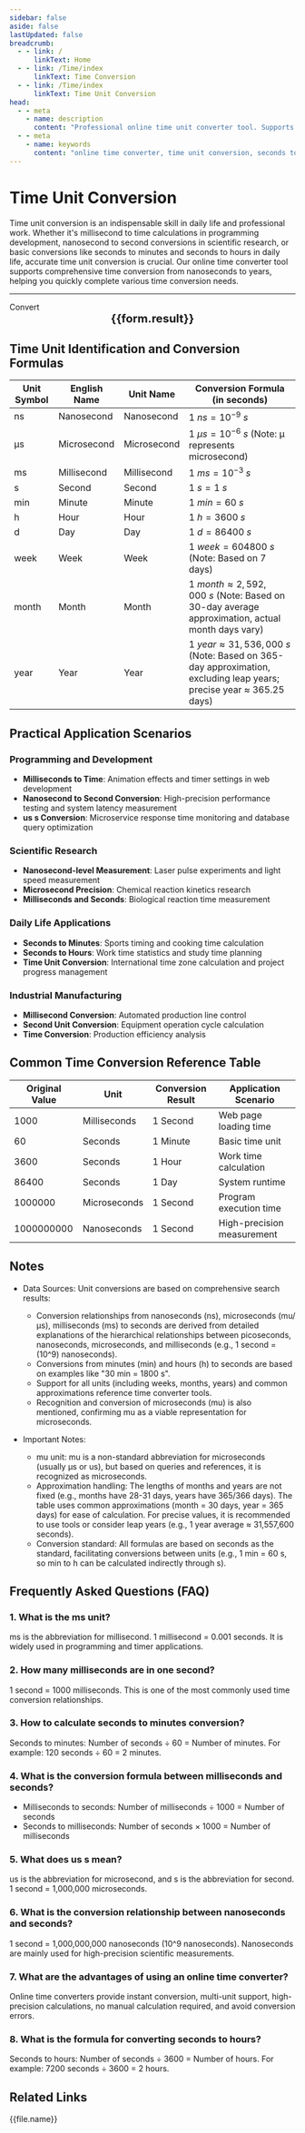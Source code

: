 ```yaml
---
sidebar: false
aside: false
lastUpdated: false
breadcrumb: 
  - - link: /
      linkText: Home
  - - link: /Time/index
      linkText: Time Conversion
  - - link: /Time/index
      linkText: Time Unit Conversion
head:
  - - meta
    - name: description
      content: "Professional online time unit converter tool. Supports conversion between nanoseconds, microseconds, milliseconds, seconds, minutes, hours, days, weeks, months, years and other time units. Provides common conversion functions like seconds to minutes, milliseconds to time, seconds to hours, explains what ms unit means and precise calculation of how many milliseconds in one second."
  - - meta
    - name: keywords
      content: "online time converter, time unit conversion, seconds to minutes, milliseconds to time, seconds to hours, time converter, milliseconds and seconds, second conversion, what is ms unit, how many milliseconds in one second, time units, second unit conversion, nanosecond to second conversion, millisecond conversion, time conversion, time transformation, us s, time second, time unit, second conversion, time unit conversion"
---
```

# Time Unit Conversion

Time unit conversion is an indispensable skill in daily life and professional work. Whether it's millisecond to time calculations in programming development, nanosecond to second conversions in scientific research, or basic conversions like seconds to minutes and seconds to hours in daily life, accurate time unit conversion is crucial. Our online time converter tool supports comprehensive time conversion from nanoseconds to years, helping you quickly complete various time conversion needs.

---
<script setup>
import { onMounted, reactive, inject ,ref  } from 'vue'
import { NButton,NForm ,NFormItem,NInput,NInputNumber,NSelect,NCard,useMessage,NGrid ,NGi } from 'naive-ui'
import { defineClientComponent } from 'vitepress'
import { Time } from '../files';
const convert = inject('convert')
const options =  [
{ label: 'Nanosecond', value: 'ns' },
{ label: 'Microsecond', value: 'mu' },
{ label: 'Millisecond', value: 'ms' },
{ label: 'Second', value: 's' },
{ label: 'Minute', value: 'min' },
{ label: 'Hour', value: 'h' },
{ label: 'Day', value: 'd' },
{ label: 'Week', value: 'week' },
{ label: 'Month', value: 'month' },
{ label: 'Year', value: 'year' }];
const formRef = ref(null);
const seoKey = ['time','unit conversion','nanosecond','microsecond','millisecond','second','minute','hour','day','week','month','year','time conversion guide','time units','seconds to minutes','second conversion','seconds to hours','milliseconds to time','second conversion','time unit conversion','time unit conversion','milliseconds and seconds','online time converter','seconds to hours','second unit conversion','nanosecond to second conversion','us s','millisecond conversion','second unit','what is ms unit','time converter','time second','time unit','time conversion','time transformation','how many milliseconds in one second','milliseconds and seconds conversion']

const rules = {
  number:{
    required: true,
    type: 'number',
    trigger: "blur",
    message: 'Please enter a number'
  },
  to:{
    required: true,
    trigger: "select",
    message: 'Please select target unit'
  },
  from:{
    required: true,
    trigger: "select",
    message: 'Please select source unit'
  }
}
const form = reactive({
  number:null,
  to:'',
  from:'',
  result:'',
  title:'Time Unit Conversion',
})
const convertHandler = (e) => {
   e.preventDefault;
  formRef.value?.validate((errors)=>{
    if (!errors) {
      form.result = `${form.number}${form.from} = ${convert(form.number).from(form.from).to(form.to)}${form.to}`
    }
  })
}

</script>

<n-form size="large" :model="form" ref='formRef' :rules="rules">
  <n-form-item label="Value"  path="number">
    <n-input-number size="large" style="width:100%" :min="0" v-model:value="form.number"   placeholder="Enter the value to convert" />
  </n-form-item>
  <n-form-item label="From" path="from">
    <n-select  size="large" :options="options" v-model:value="form.from" placeholder="Select source unit" />
  </n-form-item>
  <n-form-item label="To" path="to">
    <n-select  size="large" :options="options" v-model:value="form.to" placeholder="Select target unit" />
  </n-form-item>
  <n-form-item>
    <n-button type="info" style="width:100%" @click="convertHandler">Convert</n-button>
  </n-form-item>
</n-form>
<n-card
  :title="form.title"
  :segmented="{
    content: true,
    footer: 'soft',
  }"
>
  <div  style="text-align:center;font-size:20px;">
    <strong>{{form.result}}</strong>
  </div>
  <template #footer>
    <div>
      <span v-for="item of seoKey" :key="item">{{item}}，</span>
    </div>
  </template>
</n-card>

## Time Unit Identification and Conversion Formulas
|Unit Symbol|English Name|Unit Name|Conversion Formula (in seconds)| 
| ---- | ----| ---- | ---- | 
|ns|Nanosecond|Nanosecond|$1\ ns = 10^{-9}\ s$| 
|μs|Microsecond|Microsecond|$1\ \mu s = 10^{-6}\ s$ (Note: μ represents microsecond)| 
|ms|Millisecond|Millisecond|$1\ ms = 10^{-3}\ s$| 
|s|Second|Second|$1\ s = 1\ s$| 
|min|Minute|Minute|$1\ min = 60\ s$| 
|h|Hour|Hour|$1\ h = 3600\ s$| 
|d|Day|Day|$1\ d = 86400\ s$| 
|week|Week|Week|$1\ week = 604800\ s$ (Note: Based on 7 days)| 
|month|Month|Month|$1\ month \approx 2,592,000\ s$ (Note: Based on 30-day average approximation, actual month days vary)| 
|year|Year|Year|$1\ year \approx 31,536,000\ s$ (Note: Based on 365-day approximation, excluding leap years; precise year ≈ 365.25 days)|  


## Practical Application Scenarios

### Programming and Development
- **Milliseconds to Time**: Animation effects and timer settings in web development
- **Nanosecond to Second Conversion**: High-precision performance testing and system latency measurement
- **us s Conversion**: Microservice response time monitoring and database query optimization

### Scientific Research
- **Nanosecond-level Measurement**: Laser pulse experiments and light speed measurement
- **Microsecond Precision**: Chemical reaction kinetics research
- **Milliseconds and Seconds**: Biological reaction time measurement

### Daily Life Applications
- **Seconds to Minutes**: Sports timing and cooking time calculation
- **Seconds to Hours**: Work time statistics and study time planning
- **Time Unit Conversion**: International time zone calculation and project progress management

### Industrial Manufacturing
- **Millisecond Conversion**: Automated production line control
- **Second Unit Conversion**: Equipment operation cycle calculation
- **Time Conversion**: Production efficiency analysis

## Common Time Conversion Reference Table

| Original Value | Unit | Conversion Result | Application Scenario |
|----------------|------|-------------------|----------------------|
| 1000 | Milliseconds | 1 Second | Web page loading time |
| 60 | Seconds | 1 Minute | Basic time unit |
| 3600 | Seconds | 1 Hour | Work time calculation |
| 86400 | Seconds | 1 Day | System runtime |
| 1000000 | Microseconds | 1 Second | Program execution time |
| 1000000000 | Nanoseconds | 1 Second | High-precision measurement |

## Notes

- Data Sources: Unit conversions are based on comprehensive search results:
  - Conversion relationships from nanoseconds (ns), microseconds (mu/μs), milliseconds (ms) to seconds are derived from detailed explanations of the hierarchical relationships between picoseconds, nanoseconds, microseconds, and milliseconds (e.g., 1 second = \(10^9\) nanoseconds).
  - Conversions from minutes (min) and hours (h) to seconds are based on examples like "30 min = 1800 s".
  - Support for all units (including weeks, months, years) and common approximations reference time converter tools.
  - Recognition and conversion of microseconds (mu) is also mentioned, confirming mu as a viable representation for microseconds.

- Important Notes:
  - mu unit: mu is a non-standard abbreviation for microseconds (usually μs or us), but based on queries and references, it is recognized as microseconds.
  - Approximation handling: The lengths of months and years are not fixed (e.g., months have 28-31 days, years have 365/366 days). The table uses common approximations (month = 30 days, year = 365 days) for ease of calculation. For precise values, it is recommended to use tools or consider leap years (e.g., 1 year average ≈ 31,557,600 seconds).
  - Conversion standard: All formulas are based on seconds as the standard, facilitating conversions between units (e.g., 1 min = 60 s, so min to h can be calculated indirectly through s).


## Frequently Asked Questions (FAQ)

### 1. What is the ms unit?
ms is the abbreviation for millisecond. 1 millisecond = 0.001 seconds. It is widely used in programming and timer applications.

### 2. How many milliseconds are in one second?
1 second = 1000 milliseconds. This is one of the most commonly used time conversion relationships.

### 3. How to calculate seconds to minutes conversion?
Seconds to minutes: Number of seconds ÷ 60 = Number of minutes. For example: 120 seconds ÷ 60 = 2 minutes.

### 4. What is the conversion formula between milliseconds and seconds?
- Milliseconds to seconds: Number of milliseconds ÷ 1000 = Number of seconds
- Seconds to milliseconds: Number of seconds × 1000 = Number of milliseconds

### 5. What does us s mean?
us is the abbreviation for microsecond, and s is the abbreviation for second. 1 second = 1,000,000 microseconds.

### 6. What is the conversion relationship between nanoseconds and seconds?
1 second = 1,000,000,000 nanoseconds (10^9 nanoseconds). Nanoseconds are mainly used for high-precision scientific measurements.

### 7. What are the advantages of using an online time converter?
Online time converters provide instant conversion, multi-unit support, high-precision calculations, no manual calculation required, and avoid conversion errors.

### 8. What is the formula for converting seconds to hours?
Seconds to hours: Number of seconds ÷ 3600 = Number of hours. For example: 7200 seconds ÷ 3600 = 2 hours.

## Related Links
<n-grid x-gap="12" :cols="2">
  <n-gi v-for="(file, index) in Time" :key="index">
    <n-button
      text
      tag="a"
      :href="file.path"
      type="info"
    >
      {{file.name}}
    </n-button>
  </n-gi>
</n-grid>